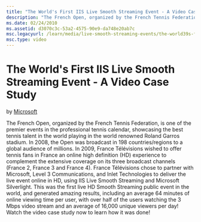 ```yaml
---
title: "The World's First IIS Live Smooth Streaming Event - A Video Case Study"
description: "The French Open, organized by the French Tennis Federation, is one of the premier events in the professional tennis calendar, showcasing the best tennis tale..."
ms.date: 02/24/2010
ms.assetid: d3070c3c-53a2-4575-90e9-da748e20ab7c
msc.legacyurl: /learn/media/live-smooth-streaming-events/the-world39s-first-iis-live-smooth-streaming-event-a-video-case-study
msc.type: video
---
```

# The World's First IIS Live Smooth Streaming Event - A Video Case Study

by [Microsoft](https://github.com/Microsoft)

The French Open, organized by the French Tennis Federation, is one of the premier events in the professional tennis calendar, showcasing the best tennis talent in the world playing in the world renowned Roland Garros stadium. In 2008, the Open was broadcast in 198 countries/regions to a global audience of millions. In 2009, France Télévisions wished to offer tennis fans in France an online high definition (HD) experience to complement the extensive coverage on its three broadcast channels (France 2, France 3 and France 4). France Télévisions chose to partner with Microsoft, Level 3 Communications, and Inlet Technologies to deliver the live event online in HD, using IIS Live Smooth Streaming and Microsoft Silverlight. This was the first live HD Smooth Streaming public event in the world, and generated amazing results, including an average 64 minutes of online viewing time per user, with over half of the users watching the 3 Mbps video stream and an average of 16,000 unique viewers per day! Watch the video case study now to learn how it was done!
